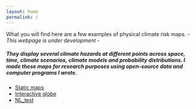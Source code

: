 ```yaml
---
layout: home
permalink: /
---
```


What you will find here are a few examples of physical climate risk maps. _- This webpage is under development -_

##### They display several climate hazards at different points across space, time, climate scenarios, climate models and probability distributions. I made these maps for research purposes using open-source data and computer programs I wrote.


  - [Static maps](static_maps)
  - [Interactive globe](../docs/spiky_globe.html)
  - [NL_test](../docs/NL_flood.html)
      

